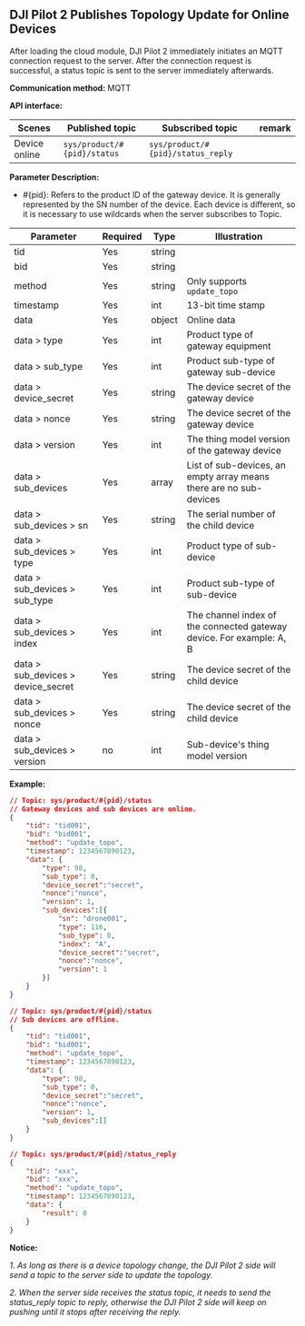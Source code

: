 ## DJI Pilot 2 Publishes Topology Update for Online Devices

After loading the cloud module, DJI Pilot 2 immediately initiates an MQTT connection request to the server. After the connection request is successful, a status topic is sent to the server immediately afterwards.

**Communication method:** MQTT

**API interface:**

| Scenes        | Published topic             | Subscribed topic                  | remark |
| ------------- | --------------------------- | --------------------------------- | ------ |
| Device online | `sys/product/#{pid}/status` | `sys/product/#{pid}/status_reply` |        |

**Parameter Description:**

- \#{pid}: Refers to the product ID of the gateway device. It is generally represented by the SN number of the device. Each device is different, so it is necessary to use wildcards when the server subscribes to Topic.

| Parameter                               | Required | Type   | Illustration                                                         |
| ---------------------------------- | ---- | ------ | ------------------------------------------------------------ |
| tid                                | Yes  | string |                                                              |
| bid                                | Yes  | string |                                                              |
| method                             | Yes  | string | Only supports `update_topo`                                  |
| timestamp                          | Yes  | int    | 13-bit time stamp                                            |
| data                               | Yes  | object | Online data                                                  |
| data > type                        | Yes  | int    | Product type of gateway equipment                            |
| data > sub_type                    | Yes  | int    | Product sub-type of gateway sub-device                       |
| data > device_secret               | Yes  | string | The device secret of the gateway device                      |
| data > nonce                       | Yes  | string | The device secret of the gateway device                      |
| data > version                     | Yes  | int    | The thing model version of the gateway device                |
| data > sub_devices                 | Yes  | array  | List of sub-devices, an empty array means there are no sub-devices |
| data > sub_devices > sn            | Yes  | string | The serial number of the child device                        |
| data > sub_devices > type          | Yes  | int    | Product type of sub-device                                   |
| data > sub_devices > sub_type      | Yes  | int    | Product sub-type of sub-device                               |
| data > sub_devices > index         | Yes  | int    | The channel index of the connected gateway device. For example: A, B |
| data > sub_devices > device_secret | Yes  | string | The device secret of the child device                        |
| data > sub_devices > nonce         | Yes  | string | The device secret of the child device                        |
| data > sub_devices > version       | no   | int    | Sub-device's thing model version                             |

**Example:**

```json
// Topic: sys/product/#{pid}/status
// Gateway devices and sub devices are online.
{
    "tid": "tid001",
    "bid": "bid001",
    "method": "update_topo",
    "timestamp": 1234567890123,
    "data": {
        "type": 98,
        "sub_type": 0,
        "device_secret":"secret",
        "nonce":"nonce",
        "version": 1,
        "sub_devices":[{
            "sn": "drone001",
            "type": 116,
            "sub_type": 0,
            "index": "A",
            "device_secret":"secret",
            "nonce":"nonce", 
            "version": 1
        }]
    }
}

// Topic: sys/product/#{pid}/status
// Sub devices are offline.
{
    "tid": "tid001",
    "bid": "bid001",
    "method": "update_topo",
    "timestamp": 1234567890123,
    "data": {
        "type": 98,
        "sub_type": 0,
        "device_secret":"secret",
        "nonce":"nonce",
        "version": 1,
        "sub_devices":[]
    }
}

// Topic: sys/product/#{pid}/status_reply 
{
    "tid": "xxx",
    "bid": "xxx",
    "method": "update_topo",
    "timestamp": 1234567890123,
    "data": {
        "result": 0
    }
}
```

**Notice:**

*1. As long as there is a device topology change,  the DJI Pilot 2 side will send a topic to the server side to update the topology.*

*2. When the server side receives the status topic, it needs to send the status_reply topic to reply, otherwise the DJI Pilot 2 side will keep on pushing until it stops after receiving the reply.*

